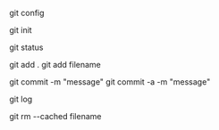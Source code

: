git config

git init

git status

git add .
git add filename

git commit -m "message"
git commit -a -m "message" <!-- git add + git commit -->

git log

git rm --cached filename
